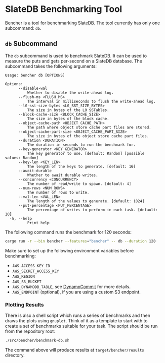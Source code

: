# SlateDB Benchmarking Tool

Bencher is a tool for benchmarking SlateDB. The tool currently has only one
subcommand: `db`.

## `db` Subcommand

The `db` subcommand is used to benchmark SlateDB. It can be used to measure the
puts and gets per-second on a SlateDB database. The subcommand takes the following
arguments:

```
Usage: bencher db [OPTIONS]

Options:
      --disable-wal
          Whether to disable the write-ahead log.
      --flush-ms <FLUSH_MS>
          The interval in milliseconds to flush the write-ahead log.
      --l0-sst-size-bytes <L0_SST_SIZE_BYTES>
          The size in bytes of the L0 SSTables.
      --block-cache-size <BLOCK_CACHE_SIZE>
          The size in bytes of the block cache.
      --object-cache-path <OBJECT_CACHE_PATH>
          The path where object store cache part files are stored.
      --object-cache-part-size <OBJECT_CACHE_PART_SIZE>
          The size in bytes of the object store cache part files.
      --duration <DURATION>
          The duration in seconds to run the benchmark for.
      --key-generator <KEY_GENERATOR>
          The key generator to use. [default: Random] [possible values: Random]
      --key-len <KEY_LEN>
          The length of the keys to generate. [default: 16]
      --await-durable
          Whether to await durable writes.
      --concurrency <CONCURRENCY>
          The number of read/write to spawn. [default: 4]
      --num-rows <NUM_ROWS>
          The number of rows to write.
      --val-len <VAL_LEN>
          The length of the values to generate. [default: 1024]
      --put-percentage <PUT_PERCENTAGE>
          The percentage of writes to perform in each task. [default: 20]
  -h, --help
          Print help
```

The following command runs the benchmark for 120 seconds:

```bash
cargo run -r --bin bencher --features="bencher" -- db --duration 120
```

Make sure to set up the following environment variables before benchmarking:

- `AWS_ACCESS_KEY_ID`
- `AWS_SECRET_ACCESS_KEY`
- `AWS_REGION`
- `AWS_S3_BUCKET`
- `AWS_DYNAMODB_TABLE`, see
  [DynamoCommit](https://docs.rs/object_store/latest/object_store/aws/struct.DynamoCommit.html)
  for more details.
- `AWS_ENDPOINT` (optional), if you are using a custom S3 endpoint.

### Plotting Results

There is also a shell script which runs a series of benchmarks and then draws
the plots using `gnuplot`. Think of it as a template to start with to create
a set of benchmarks suitable for your task. The script should be run from
the repository root:

```bash
./src/bencher/benchmark-db.sh
```

The command above will produce results at `target/bencher/results` directory. 
